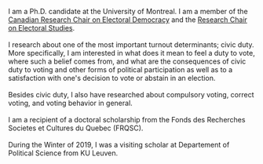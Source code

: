 <link rel="stylesheet" type="text/css" href="/css/main.css">

I am a Ph.D. candidate at the University of Montreal. I am a member of the [Canadian Research Chair on Electoral Democracy](https://www.chairedemocratie.com/) and the [Research Chair on Electoral Studies](http://www.chairelectoral.com/).<br/> <br>
I research about one of the most important turnout determinants; civic duty. More specifically, I am interested in what does it mean to feel a duty to vote, where such a belief comes from, and what are the consequences of civic duty to voting and other forms of political participation as well as to a satisfaction with one's decision to vote or abstain in an election. <br/> <br>
Besides civic duty, I also have researched about compulsory voting, correct voting, and voting behavior in general.<br/> <br>
I am a recipient of a doctoral scholarship from the Fonds des Recherches Societes et Cultures du Quebec (FRQSC).<br/> <br>
During the Winter of 2019, I was a visiting scholar at Departement of Political Science from KU Leuven. 
